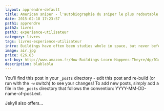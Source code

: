 ```yaml
---
layout: apprendre-default
title: American sniper - l'autobiographie du sniper le plus redoutable de l'histoire militaire américaine
date: 2015-02-18 17:23:57
path1: apprendre
path2: livres
path3: experience-utilisateur
category: livres
tags: livres-experience-utilisateur
intro: Buildings have often been studies whole in space, but never before have they been studied whole in time. How Buildings Learn is a masterful new synthesis that proposes that buildings adapt best when constantly refined and reshaped by their occupants, and that architects can mature from being artists of space to becoming artists of time.
image: air.jpg
price: €26,83
url-buy: http://www.amazon.fr/How-Buildings-Learn-Happens-Theyre/dp/0140139966
description: blablabla
---
```


You'll find this post in your `_posts` directory - edit this post and re-build (or run with the `-w` switch) to see your changes!
To add new posts, simply add a file in the `_posts` directory that follows the convention: YYYY-MM-DD-name-of-post.ext.

Jekyll also offers...